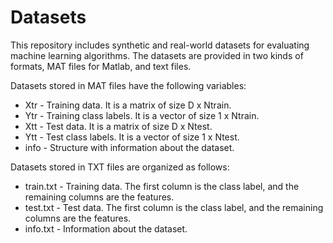 # Datasets
This repository includes synthetic and real-world datasets for evaluating machine learning algorithms. The datasets are provided in two kinds of formats, MAT files for Matlab, and text files.

Datasets stored in MAT files have the following variables:
* Xtr - Training data. It is a matrix of size D x Ntrain.
* Ytr - Training class labels. It is a vector of size 1 x Ntrain.
* Xtt - Test data. It is a matrix of size D x Ntest.
* Ytt - Test class labels. It is a vector of size 1 x Ntest.
* info - Structure with information about the dataset.

Datasets stored in TXT files are organized as follows:
* train.txt - Training data. The first column is the class label, and the remaining columns are the features.
* test.txt - Test data. The first column is the class label, and the remaining columns are the features.
* info.txt - Information about the dataset.
